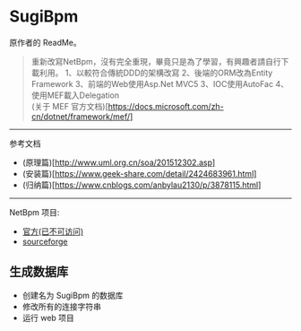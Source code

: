 # SugiBpm
原作者的 ReadMe。
> 重新改寫NetBpm，沒有完全重現，畢竟只是為了學習，有興趣者請自行下載利用。 
> 1、以較符合傳統DDD的架構改寫 
> 2、後端的ORM改為Entity Framework 
> 3、前端的Web使用Asp.Net MVC5 
> 3、IOC使用AutoFac 
> 4、使用MEF載入Delegation  
> (关于 MEF 官方文档)[https://docs.microsoft.com/zh-cn/dotnet/framework/mef/]
-----
参考文档
- (原理篇)[http://www.uml.org.cn/soa/201512302.asp]
- (安装篇)[https://www.geek-share.com/detail/2424683961.html]
- (归纳篇)[https://www.cnblogs.com/anbylau2130/p/3878115.html]

-----
NetBpm 项目: 
- [官方(已不可访问)](http://www.netbpm.org)
- [sourceforge](https://sourceforge.net/projects/netbpm/)

## 生成数据库
- 创建名为 SugiBpm 的数据库
- 修改所有的连接字符串
- 运行 web 项目



